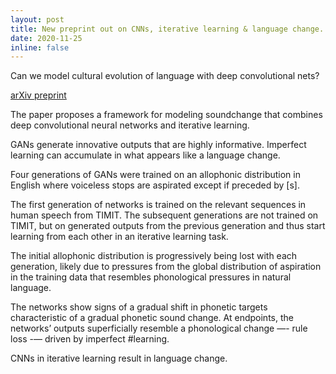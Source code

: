```yaml
---
layout: post
title: New preprint out on CNNs, iterative learning & language change. 
date: 2020-11-25
inline: false
---
```


Can we model cultural evolution of language with deep convolutional nets?

[arXiv preprint](https://arxiv.org/abs/2011.05463)

The paper proposes a framework for modeling soundchange that combines deep convolutional neural networks and iterative learning.

GANs generate innovative outputs that are highly informative. Imperfect learning can accumulate in what appears like a language change.

Four generations of GANs were trained on an allophonic distribution in English where voiceless stops are aspirated except if preceded by [s].

The first generation of networks is trained on the relevant sequences in human speech from TIMIT. The subsequent generations are not trained on TIMIT, but on generated outputs from the previous generation and thus start learning from each other in an iterative learning task.

The initial allophonic distribution is progressively being lost with each generation, likely due to pressures from the global distribution of aspiration in the training data that resembles phonological pressures in natural language.

The networks show signs of a gradual shift in phonetic targets characteristic of a gradual phonetic sound change. At endpoints, the networks’ outputs superficially resemble a phonological change —- rule loss -— driven by imperfect #learning.

<div class="row">
    <div class="col-sm mt-3 mt-md-0">
        <img class="img-fluid rounded z-depth-1" src="{{ '/assets/img/iterat.jpg' | relative_url }}" alt="" title="example image"/>
    </div>
</div>
<div class="caption">
    CNNs in iterative learning result in language change.
</div>
